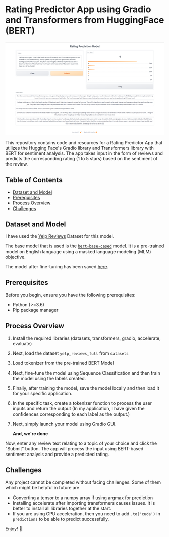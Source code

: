 # Rating Predictor App using Gradio and Transformers from HuggingFace (BERT)

![App Demo](https://github.com/hsr-22/RatingPredictor_HF/blob/main/app_demo.png)

This repository contains code and resources for a Rating Predictor App that utilizes the Hugging Face's Gradio library and Transformers library with BERT for sentiment analysis. The app takes input in the form of reviews and predicts the corresponding rating (1 to 5 stars) based on the sentiment of the review.

## Table of Contents
- [Dataset and Model](#dataset-and-model)
- [Prerequisites](#prerequisites)
- [Process Overview](#process-overview)
- [Challenges](#challenges)

## Dataset and Model
I have used the [Yelp Reviews](https://huggingface.co/datasets/yelp_review_full) Dataset for this model.

The base model that is used is the [``bert-base-cased``](https://huggingface.co/bert-base-cased) model. It is a pre-trained model on English language using a masked language modeling (MLM) objective.

The model after fine-tuning has been saved [here](https://drive.google.com/drive/folders/1FX8Gjbbq_qFze5TCjDEmOFkH5rOHUB1X).

## Prerequisites
Before you begin, ensure you have the following prerequisites:
- Python (>=3.6)
- Pip package manager

## Process Overview
1. Install the required libraries (datasets, transformers, gradio, accelerate, evaluate)
2. Next, load the dataset ```yelp_reviews_full``` from ``datasets``
3. Load tokenizer from the pre-trained BERT Model
4. Next, fine-tune the model using Sequence Classification and then train the model using the labels created.
5. Finally, after training the model, save the model locally and then load it for your specific application.
6. In the specific task, create a tokenizer function to process the user inputs and return the output (In my application, I have given the confidences corresponding to each label as the output.)
7. Next, simply launch your model using Gradio GUI. 

   **And, we're done**

Now, enter any review text relating to a topic of your choice and click the "Submit" button. The app will process the input using BERT-based sentiment analysis and provide a predicted rating. 

## Challenges
Any project cannot be completed without facing challenges.
Some of them which might be helpful in future are
- Converting a tensor to a numpy array if using argmax for prediction
- Installing accelerate after importing transformers causes issues. It is better to install all libraries together at the start.
- If you are using GPU acceleration, then you need to add ``.to('cuda')`` in ``predictions`` to be able to predict successfully.

Enjoy! 🚀
